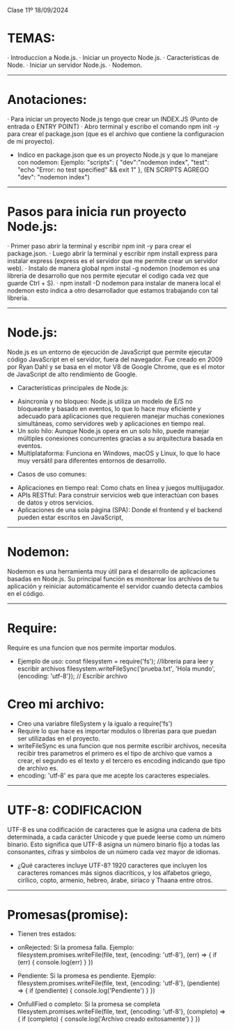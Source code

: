 Clase 11º 18/09/2024

# TEMAS:
· Introduccion a Node.js.
· Iniciar un proyecto Node.js.
· Caracteristicas de Node.
· Iniciar un servidor Node.js.
· Nodemon.

_________________________________________________________________________________________________________________________________________________

# Anotaciones:
· Para iniciar un proyecto Node.js tengo que crear un INDEX.JS (Punto de entrada o ENTRY POINT)
· Abro terminal y escribo el comando npm init -y para crear el package.json (que es el archivo que contiene la configuracion de mi proyecto).
* Indico en package.json que es un proyecto Node.js y que lo manejare con nodemon:
  Ejemplo: 
   "scripts": {
    "dev":"nodemon index",
    "test": "echo \"Error: no test specified\" && exit 1"
  },
(EN SCRIPTS AGREGO "dev": "nodemon index")
_________________________________________________________________________________________________________________________________________________

# Pasos para inicia run proyecto Node.js:
· Primer paso abrir la terminal y escribir npm init -y para crear el package.json.
· Luego abrir la terminal y escribir npm install express para instalar express (express es el servidor que me permite crear un servidor web).
· Instalo de manera global npm instal -g nodemon
 (nodemon es una libreria de desarrollo que nos permite ejecutar el codigo cada vez que guarde Ctrl + S).
· npm install -D nodemon para instalar de manera local el nodemon esto indica a otro desarrollador que estamos trabajando con tal libreria.

_________________________________________________________________________________________________________________________________________________

# Node.js:
 Node.js es un entorno de ejecución de JavaScript que permite ejecutar código JavaScript en el servidor, fuera del navegador.
 Fue creado en 2009 por Ryan Dahl y se basa en el motor V8 de Google Chrome, que es el motor de JavaScript de alto rendimiento de Google.

* Características principales de Node.js:
- Asincronía y no bloqueo: Node.js utiliza un modelo de E/S no bloqueante y basado en eventos, lo que lo hace muy eficiente y adecuado 
  para aplicaciones que requieren manejar muchas conexiones simultáneas, como servidores web y aplicaciones en tiempo real.
- Un solo hilo: Aunque Node.js opera en un solo hilo, puede manejar múltiples conexiones concurrentes gracias a su arquitectura 
  basada en eventos.
- Multiplataforma: Funciona en Windows, macOS y Linux, lo que lo hace muy versátil para diferentes entornos de desarrollo.

* Casos de uso comunes:
- Aplicaciones en tiempo real: Como chats en línea y juegos multijugador.
- APIs RESTful: Para construir servicios web que interactúan con bases de datos y otros servicios.
- Aplicaciones de una sola página (SPA): Donde el frontend y el backend pueden estar escritos en JavaScript,

________________________________________________________________________________________________________________________________________________

# Nodemon:
 Nodemon es una herramienta muy útil para el desarrollo de aplicaciones basadas en Node.js. 
 Su principal función es monitorear los archivos de tu aplicación y reiniciar automáticamente el servidor cuando detecta cambios en el código.

________________________________________________________________________________________________________________________________________________

# Require:
  Require es una funcion que nos permite importar modulos.
- Ejemplo de uso:
  const filesystem = require('fs'); //libreria para leer y escribir archivos
  filesystem.writeFileSync('prueba.txt', 'Hola mundo', {encoding: 'utf-8'}); // Escribir archivo


# Creo mi archivo:
- Creo una variabre fileSystem y la igualo a require('fs')
- Require lo que hace es importar modulos o librerias para que puedan ser utilizadas en el proyecto.
- writeFileSync es una funcion que nos permite escribir archivos, necesita recibir tres parametros el primero es el tipo
  de archivo que vamos a crear, el segundo es el texto y el tercero es encoding indicando que tipo de archivo es.
- encoding: 'utf-8' es para que me acepte los caracteres especiales.

________________________________________________________________________________________________________________________________________________

# UTF-8: CODIFICACION 

UTF-8 es una codificación de caracteres que le asigna una cadena de bits determinada, a cada carácter Unicode y que puede leerse como un número binario. Esto significa que UTF-8 asigna un número binario fijo a todas las consonantes, cifras y símbolos de un número cada vez mayor 
de idiomas.

* ¿Qué caracteres incluye UTF-8?
1920 caracteres que incluyen los caracteres romances más signos diacríticos, y los alfabetos griego, cirílico, copto, armenio, hebreo, árabe, siríaco y Thaana entre otros.

________________________________________________________________________________________________________________________________________________

# Promesas(promise):

* Tienen tres estados:
- onRejected: Si la promesa falla.
Ejemplo: 
filesystem.promises.writeFile(file, text, {encoding: 'utf-8'}, (err) => {
    if (err) {
        console.log(err)
    }
})

- Pendiente: Si la promesa es pendiente.
Ejemplo: 
filesystem.promises.writeFile(file, text, {encoding: 'utf-8'}, (pendiente) => {
    if (pendiente) {
        console.log('Pendiente')
    }
})

- OnfullFied o completo: Si la promesa se completa
filesystem.promises.writeFile(file, text, {encoding: 'utf-8'}, (completo) => {
    if (completo) {
        console.log('Archivo creado exitosamente')
    }
})